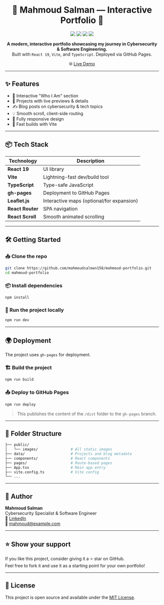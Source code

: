 <h1 align="center">🚀 Mahmoud Salman — Interactive Portfolio 🚀</h1>

<p align="center">
  <img src="https://img.shields.io/github/deployments/mahmoudsalman158/mahmoud-portfolio/github-pages?label=Deployment&style=flat-square" />
  <img src="https://img.shields.io/github/languages/top/mahmoudsalman158/mahmoud-portfolio?style=flat-square" />
  <img src="https://img.shields.io/github/last-commit/mahmoudsalman158/mahmoud-portfolio?style=flat-square" />
  <img src="https://img.shields.io/github/stars/mahmoudsalman158/mahmoud-portfolio?style=flat-square" />
</p>

<p align="center">
  <b>A modern, interactive portfolio showcasing my journey in Cybersecurity & Software Engineering.</b><br />
  Built with <code>React 19</code>, <code>Vite</code>, and <code>TypeScript</code>. Deployed via GitHub Pages.
</p>

<p align="center">
  🌐 <a href="https://mahmoudsalman158.github.io/mahmoud-portfolio/">Live Demo</a>
</p>

---

## ✨ Features

- 🧠 Interactive "Who I Am" section
- 💼 Projects with live previews & details
- ✍️ Blog posts on cybersecurity & tech topics
- 💡 Smooth scroll, client-side routing
- 📱 Fully responsive design
- 🚀 Fast builds with Vite

---

## 📦 Tech Stack

| Technology        | Description                                |
|-------------------|--------------------------------------------|
| **React 19**      | UI library                                 |
| **Vite**          | Lightning-fast dev/build tool              |
| **TypeScript**    | Type-safe JavaScript                       |
| **gh-pages**      | Deployment to GitHub Pages                 |
| **Leaflet.js**    | Interactive maps (optional/for expansion)  |
| **React Router**  | SPA navigation                             |
| **React Scroll**  | Smooth animated scrolling                  |

---

## 🛠️ Getting Started

### 📥 Clone the repo

```bash
git clone https://github.com/mahmoudsalman158/mahmoud-portfolio.git
cd mahmoud-portfolio
```

### 📦 Install dependencies

```bash
npm install
```

### 🚀 Run the project locally

```bash
npm run dev
```

---

## 🌍 Deployment

The project uses `gh-pages` for deployment.

### 🏗️ Build the project

```bash
npm run build
```

### 📤 Deploy to GitHub Pages

```bash
npm run deploy
```

> This publishes the content of the `/dist` folder to the `gh-pages` branch.

---

## 📁 Folder Structure

```bash
├── public/
│   └── images/               # All static images
├── data/                     # Projects and blog metadata
├── components/               # React components
├── pages/                    # Route-based pages
├── App.tsx                   # Main app entry
├── vite.config.ts            # Vite config
└── ...
```

---

## 🧠 Author

**Mahmoud Salman**  
Cybersecurity Specialist & Software Engineer  
🔗 [LinkedIn](https://www.linkedin.com/in/mahmoudsalman158)  
📧 mahmoud@example.com

---

## ⭐️ Show your support

If you like this project, consider giving it a ⭐️ star on GitHub.  
Feel free to fork it and use it as a starting point for your own portfolio!

---

## 📜 License

This project is open source and available under the [MIT License](LICENSE).
